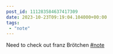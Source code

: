 ```yaml
---
post_id: 111283584637417309
date: 2023-10-23T09:19:04.104000+00:00
tags:
 - "note"
---
```


Need to check out franz Brötchen [#note](https://m.vogt.dev/tags/note)
